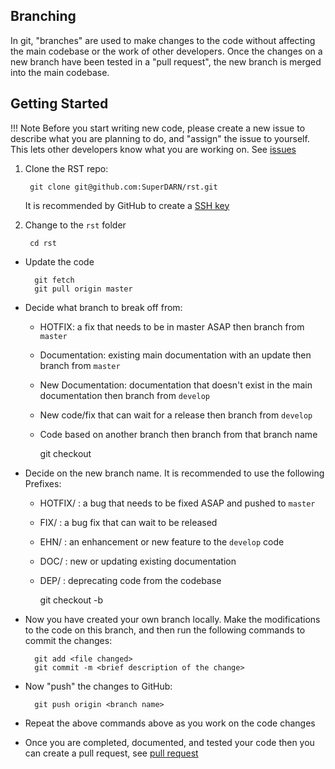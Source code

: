 <!--Copyright (C) 2020 SuperDARN Canada, University of Saskatchewan 
Author(s): Marina Schmidt 

Modifications:

Disclaimer:
RST is free software: you can redistribute it and/or modify
it under the terms of the GNU General Public License as published by
the Free Software Foundation, either version 3 of the License, or
(at your option) any later version.

This program is distributed in the hope that it will be useful,
but WITHOUT ANY WARRANTY; without even the implied warranty of
MERCHANTABILITY or FITNESS FOR A PARTICULAR PURPOSE.  See the
GNU General Public License for more details.

You should have received a copy of the GNU General Public License
along with this program.  If not, see <https://www.gnu.org/licenses/>.
-->


## Branching 

In git, "branches" are used to make changes to the code without affecting the main codebase or the work of other developers. Once the changes on a new branch have been tested in a "pull request", the new branch is merged into the main codebase. 

## Getting Started 

!!! Note
    Before you start writing new code, please create a new issue to describe what you are planning to do, and "assign" the issue to yourself. This lets other developers know what you are working on. See [issues](issues.md)

1. Clone the RST repo: 

        git clone git@github.com:SuperDARN/rst.git

    It is recommended by GitHub to create a [SSH key](https://docs.github.com/en/github/authenticating-to-github/generating-a-new-ssh-key-and-adding-it-to-the-ssh-agent)

2. Change to the `rst` folder
        
        cd rst

* Update the code
      
        git fetch
        git pull origin master

* Decide what branch to break off from:
    * HOTFIX: a fix that needs to be in master ASAP then branch from `master`
    * Documentation: existing  main documentation with an update then branch from `master`
    * New Documentation: documentation that doesn't exist in the main documentation then branch from `develop`
    * New code/fix that can wait for a release then branch from `develop`
    * Code based on another branch then branch from that branch name
  
        git checkout <brach name>

* Decide on the new branch name. It is recommended to use the following Prefixes:  
    * HOTFIX/ : a bug that needs to be fixed ASAP and pushed to `master`
    * FIX/ : a bug fix that can wait to be released 
    * EHN/ : an enhancement or new feature to the `develop` code
    * DOC/ : new or updating existing documentation 
    * DEP/ : deprecating code from the codebase
   
        git checkout -b <prefix/><branch name>

* Now you have created your own branch locally. Make the modifications to the code on this branch, and then run the following commands to commit the changes:
    
        git add <file changed>
        git commit -m <brief description of the change>

* Now "push" the changes to GitHub:

        git push origin <branch name>

* Repeat the above commands above as you work on the code changes 
* Once you are completed, documented, and tested your code then you can create a pull request, see [pull request](pull_request.md)
